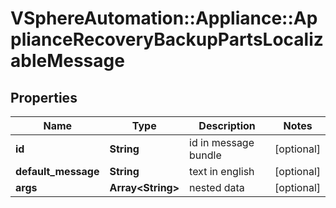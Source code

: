 # VSphereAutomation::Appliance::ApplianceRecoveryBackupPartsLocalizableMessage

## Properties
Name | Type | Description | Notes
------------ | ------------- | ------------- | -------------
**id** | **String** | id in message bundle | [optional] 
**default_message** | **String** | text in english | [optional] 
**args** | **Array&lt;String&gt;** | nested data | [optional] 


